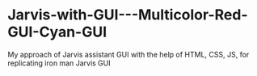 # Jarvis-with-GUI---Multicolor-Red-GUI-Cyan-GUI
My approach of Jarvis assistant GUI with the help of HTML, CSS, JS, for replicating iron man Jarvis GUI
